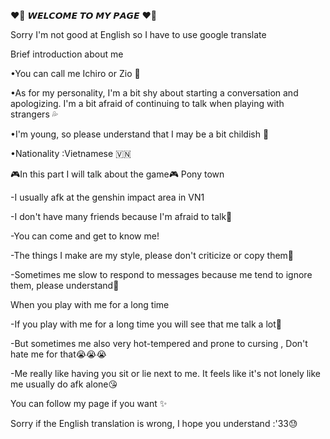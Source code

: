 ❤️‍🔥 𝙒𝙀𝙇𝘾𝙊𝙈𝙀 𝙏𝙊 𝙈𝙔 𝙋𝘼𝙂𝙀 ❤️‍🔥

Sorry I'm not good at English so I have to use google translate

Brief introduction about me

•You can call me Ichiro or Zio 💫

•As for my personality, I'm a bit shy about starting a conversation and apologizing. I'm a bit afraid of continuing to talk when playing with strangers 💦

•I'm young, so please understand that I may be a bit childish 🌹

•Nationality :Vietnamese 🇻🇳

🎮In this part I will talk about the game🎮
Pony town

-I usually afk at the genshin impact area in VN1

-I don't have many friends because I'm afraid to talk🥺

-You can come and get to know me!

-The things I make are my style, please don't criticize or copy them🥲

-Sometimes me slow to respond to messages because me tend to ignore them, please understand🤧

When you play with me for a long time

-If you play with me for a long time you will see that me talk a lot🤗

-But sometimes me also very hot-tempered and prone to cursing , Don't hate me for that😭😭😭

-Me really like having you sit or lie next to me. It feels like it's not lonely like me usually do afk alone😘

You can follow my page if you want ✨

Sorry if the English translation is wrong, I hope you understand :'33😓
